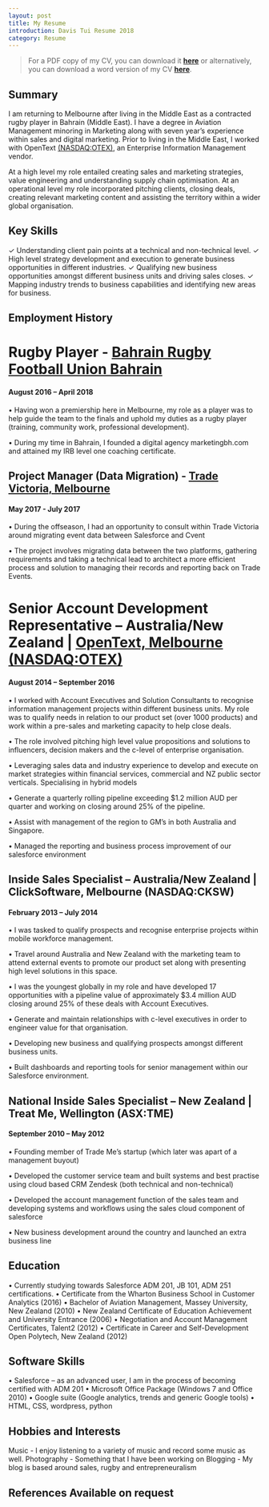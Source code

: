```yaml
---
layout: post
title: My Resume
introduction: Davis Tui Resume 2018
category: Resume
---
```

> For a PDF copy of my CV, you can download it <a href="{{ site.url }}/assets/DT%20CV%202018%20(1).pdf"><b>here</b></a> or alternatively, you can download a word version of my CV <a href="{{ site.url }}/assets/DT%20CV%202018.docx"><b>here</b></a>.

## Summary
I am returning to Melbourne after living in the Middle East as a contracted rugby player in Bahrain (Middle East). I have a degree in Aviation Management minoring in Marketing along with seven year’s experience within sales and digital marketing. Prior to living in the Middle East, I worked with OpenText <a href="https://www.nasdaq.com/g00/symbol/otex" target="_blank">(NASDAQ:OTEX)</a>, an Enterprise Information Management vendor.

At a high level my role entailed creating sales and marketing strategies, value engineering and understanding supply chain optimisation. At an operational level my role incorporated pitching clients, closing deals, creating relevant marketing content and assisting the territory within a wider global organisation.

## Key Skills
✓ Understanding client pain points at a technical and non-technical level.
✓ High level strategy development and execution to generate business opportunities in different industries.
✓ Qualifying new business opportunities amongst different business units and driving sales closes.
✓ Mapping industry trends to business capabilities and identifying new areas for business.

## Employment History

# Rugby Player - <a href="http://bahrainrfc.com/" target="_blank">Bahrain Rugby Football Union Bahrain</a>
#### __August 2016 – April 2018__ 

• Having won a premiership here in Melbourne, my role as a player was to help guide the team to the finals and uphold my duties as a rugby player (training, community work, professional development).

• During my time in Bahrain, I founded a digital agency  marketingbh.com and attained my IRB level one coaching certificate.

## Project Manager (Data Migration) - <a href="https://trade.vic.gov.au/" target ="_blank">Trade Victoria, Melbourne</a>
#### __May 2017 - July 2017__ 

• During the offseason, I had an opportunity to consult within Trade Victoria around migrating event data between Salesforce and Cvent

• The project involves migrating data between the two platforms, gathering requirements and taking a technical lead to architect a more efficient process and solution to managing their records and reporting back on Trade Events.

# Senior Account Development Representative – Australia/New Zealand | <a href="https://www.opentext.com" target ="_blank">OpenText, Melbourne</a> <a href="https://www.nasdaq.com/g00/symbol/otex" target="_blank">(NASDAQ:OTEX)</a>
#### __August 2014 – September 2016__

• I worked with Account Executives and Solution Consultants to recognise information management projects within different business units. My role was to qualify needs in relation to our product set (over 1000 products) and work within a pre-sales and marketing capacity to help close deals.

• The role involved pitching high level value propositions and solutions to influencers, decision makers and the c-level of enterprise organisation.

• Leveraging sales data and industry experience to develop and execute on market strategies within financial services, commercial and NZ public sector verticals. Specialising in hybrid models
 
• Generate a quarterly rolling pipeline exceeding $1.2 million AUD per quarter and working on closing around 25% of the pipeline.

• Assist with management of the region to GM’s in both Australia and Singapore.

• Managed the reporting and business process improvement of our salesforce environment

## Inside Sales Specialist – Australia/New Zealand | ClickSoftware, Melbourne  (NASDAQ:CKSW)
#### February 2013 – July 2014

• I was tasked to qualify prospects and recognise enterprise projects within mobile workforce management.

• Travel around Australia and New Zealand with the marketing team to attend external events to promote our product set along with presenting high level solutions in this space.

• I was the youngest globally in my role and have developed 17 opportunities with a pipeline value of approximately $3.4 million AUD closing around 25% of these deals with Account Executives.

• Generate and maintain relationships with c-level executives in order to engineer value for that organisation.

• Developing new business and qualifying prospects amongst different business units.

• Built dashboards and reporting tools for senior management within our Salesforce environment.

## National Inside Sales Specialist – New Zealand | Treat Me, Wellington  (ASX:TME) 
#### September 2010 – May 2012

• Founding member of Trade Me’s startup (which later was apart of a management buyout)

• Developed the customer service team and built systems and best practise using cloud based
CRM Zendesk (both technical and non-technical)

• Developed the account management function of the sales team and developing systems and
workflows using the sales cloud component of salesforce

• New business development around the country and launched an extra business line

## Education

• Currently studying towards Salesforce ADM 201, JB 101, ADM 251 certifications.
• Certificate from the Wharton Business School in Customer Analytics (2016)
• Bachelor of Aviation Management, Massey University, New Zealand (2010)
• New Zealand Certificate of Education Achievement and University Entrance (2006)
• Negotiation and Account Management Certificates, Talent2 (2012)
• Certificate in Career and Self-Development Open Polytech, New Zealand (2012)

## Software Skills

• Salesforce – as an advanced user, I am in the process of becoming certified with ADM 201
• Microsoft Office Package (Windows 7 and Office 2010)
• Google suite (Google analytics, trends and generic Google tools)
• HTML, CSS, wordpress, python

## Hobbies and Interests

Music -  I enjoy listening to a variety of music and record some music as well. Photography  - Something that I have been working on
Blogging  - My blog is based around sales, rugby and entrepreneuralism

## References Available on request
